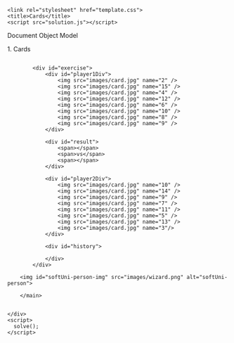<!DOCTYPE html>
<html lang="en">

<head>
    <meta charset="UTF-8">

    <link rel="stylesheet" href="template.css">
    <title>Cards</title>
    <script src="solution.js"></script>
</head>

<body>
    <div id="container">
        <nav id="navigation">
            <div id="navigation-text">
                <p id="lecture-name">Document Object Model</p>
                <p id="problem-name">1. Cards</p>
            </div>
            <img id="logo-img" src="images/kubrat.jpg" alt="">
        </nav>
        <main id="main">

            <div id="exercise">
                <div id="player1Div">
                    <img src="images/card.jpg" name="2" />
                    <img src="images/card.jpg" name="15" />
                    <img src="images/card.jpg" name="4" />
                    <img src="images/card.jpg" name="12" />
                    <img src="images/card.jpg" name="6" />
                    <img src="images/card.jpg" name="10" />
                    <img src="images/card.jpg" name="8" />
                    <img src="images/card.jpg" name="9" />
                </div>

                <div id="result">
                    <span></span>
                    <span>vs</span>
                    <span></span>
                </div>

                <div id="player2Div">
                    <img src="images/card.jpg" name="10" />
                    <img src="images/card.jpg" name="14" />
                    <img src="images/card.jpg" name="9" />
                    <img src="images/card.jpg" name="7" />
                    <img src="images/card.jpg" name="11" />
                    <img src="images/card.jpg" name="5" />
                    <img src="images/card.jpg" name="13" />
                    <img src="images/card.jpg" name="3"/>
                </div>

                <div id="history">

                </div>
            </div>

        <img id="softUni-person-img" src="images/wizard.png" alt="softUni-person">

        </main>


    </div>
    <script>
      solve();
    </script>
</body>

</html>
